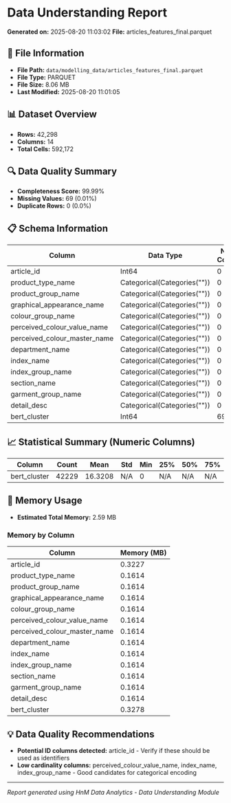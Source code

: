 # Data Understanding Report
**Generated on:** 2025-08-20 11:03:02
**File:** articles_features_final.parquet

## 📄 File Information
- **File Path:** `data/modelling_data/articles_features_final.parquet`
- **File Type:** PARQUET
- **File Size:** 8.06 MB
- **Last Modified:** 2025-08-20 11:01:05

## 📊 Dataset Overview
- **Rows:** 42,298
- **Columns:** 14
- **Total Cells:** 592,172

## 🔍 Data Quality Summary
- **Completeness Score:** 99.99%
- **Missing Values:** 69 (0.01%)
- **Duplicate Rows:** 0 (0.0%)

## 📋 Schema Information
| Column | Data Type | Null Count | Null % | Unique Count | Unique % |
|--------|-----------|------------|---------|--------------|----------|
| article_id | Int64 | 0 | 0.0% | 42,298 | 100.0% |
| product_type_name | Categorical(Categories("")) | 0 | 0.0% | 124 | 0.29% |
| product_group_name | Categorical(Categories("")) | 0 | 0.0% | 18 | 0.04% |
| graphical_appearance_name | Categorical(Categories("")) | 0 | 0.0% | 30 | 0.07% |
| colour_group_name | Categorical(Categories("")) | 0 | 0.0% | 50 | 0.12% |
| perceived_colour_value_name | Categorical(Categories("")) | 0 | 0.0% | 8 | 0.02% |
| perceived_colour_master_name | Categorical(Categories("")) | 0 | 0.0% | 20 | 0.05% |
| department_name | Categorical(Categories("")) | 0 | 0.0% | 238 | 0.56% |
| index_name | Categorical(Categories("")) | 0 | 0.0% | 10 | 0.02% |
| index_group_name | Categorical(Categories("")) | 0 | 0.0% | 5 | 0.01% |
| section_name | Categorical(Categories("")) | 0 | 0.0% | 56 | 0.13% |
| garment_group_name | Categorical(Categories("")) | 0 | 0.0% | 21 | 0.05% |
| detail_desc | Categorical(Categories("")) | 0 | 0.0% | 19,739 | 46.67% |
| bert_cluster | Int64 | 69 | 0.16% | 33 | 0.08% |

## 📈 Statistical Summary (Numeric Columns)
| Column | Count | Mean | Std | Min | 25% | 50% | 75% | Max |
|--------|-------|------|-----|-----|-----|-----|-----|-----|
| bert_cluster | 42229 | 16.3208 | N/A | 0 | N/A | N/A | N/A | 31 |

## 💾 Memory Usage
- **Estimated Total Memory:** 2.59 MB

### Memory by Column
| Column | Memory (MB) |
|--------|-------------|
| article_id | 0.3227 |
| product_type_name | 0.1614 |
| product_group_name | 0.1614 |
| graphical_appearance_name | 0.1614 |
| colour_group_name | 0.1614 |
| perceived_colour_value_name | 0.1614 |
| perceived_colour_master_name | 0.1614 |
| department_name | 0.1614 |
| index_name | 0.1614 |
| index_group_name | 0.1614 |
| section_name | 0.1614 |
| garment_group_name | 0.1614 |
| detail_desc | 0.1614 |
| bert_cluster | 0.3278 |

## 💡 Data Quality Recommendations
- **Potential ID columns detected:** article_id - Verify if these should be used as identifiers
- **Low cardinality columns:** perceived_colour_value_name, index_name, index_group_name - Good candidates for categorical encoding

---
*Report generated using HnM Data Analytics - Data Understanding Module*